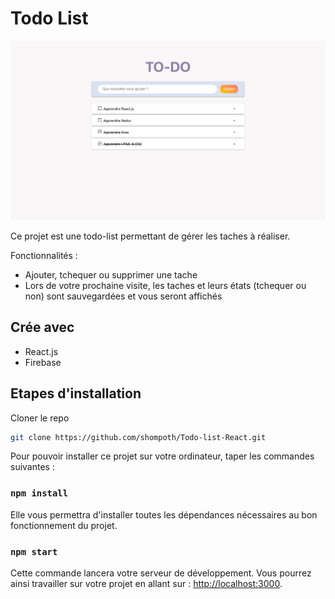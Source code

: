 # Todo List

![todo](https://github.com/shompoth/Todo-list-React/blob/main/src/assets/img/screenshot-todo.png)

Ce projet est une todo-list permettant de gérer les taches à réaliser.

Fonctionnalités :
- Ajouter, tchequer ou supprimer une tache
- Lors de votre prochaine visite, les taches et leurs états (tchequer ou non) sont sauvegardées et vous seront affichés

## Crée avec

* React.js
* Firebase

## Etapes d'installation

Cloner le repo
```sh
git clone https://github.com/shompoth/Todo-list-React.git
```

Pour pouvoir installer ce projet sur votre ordinateur, taper les commandes suivantes :

### `npm install`

Elle vous permettra d'installer toutes les dépendances nécessaires au bon fonctionnement du projet.

### `npm start`

Cette commande lancera votre serveur de développement. Vous pourrez ainsi travailler sur votre projet en allant sur : [http://localhost:3000](http://localhost:3000).
